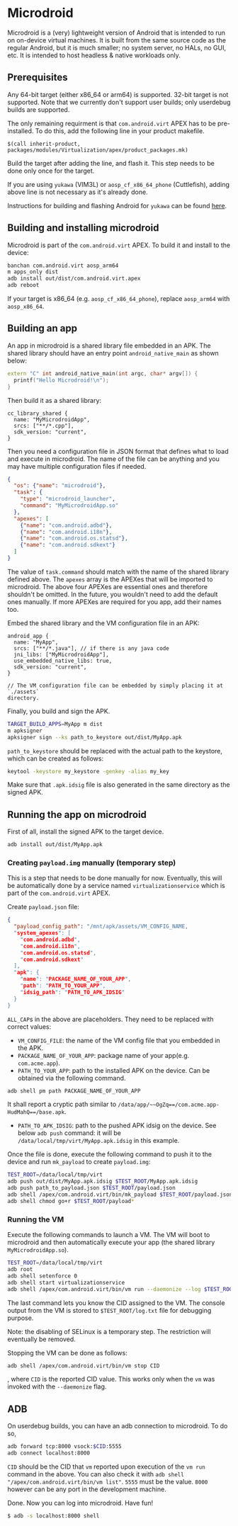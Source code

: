 # Microdroid

Microdroid is a (very) lightweight version of Android that is intended to run on
on-device virtual machines. It is built from the same source code as the regular
Android, but it is much smaller; no system server, no HALs, no GUI, etc. It is
intended to host headless & native workloads only.

## Prerequisites

Any 64-bit target (either x86\_64 or arm64) is supported. 32-bit target is not
supported. Note that we currently don't support user builds; only userdebug
builds are supported.

The only remaining requirment is that `com.android.virt` APEX has to be
pre-installed. To do this, add the following line in your product makefile.

```make
$(call inherit-product, packages/modules/Virtualization/apex/product_packages.mk)
```

Build the target after adding the line, and flash it. This step needs to be done
only once for the target.

If you are using `yukawa` (VIM3L) or `aosp_cf_x86_64_phone` (Cuttlefish), adding
above line is not necessary as it's already done.

Instructions for building and flashing Android for `yukawa` can be found
[here](../docs/getting_started/yukawa.md).

## Building and installing microdroid

Microdroid is part of the `com.android.virt` APEX. To build it and install to
the device:

```sh
banchan com.android.virt aosp_arm64
m apps_only dist
adb install out/dist/com.android.virt.apex
adb reboot
```

If your target is x86\_64 (e.g. `aosp_cf_x86_64_phone`), replace `aosp_arm64`
with `aosp_x86_64`.

## Building an app

An app in microdroid is a shared library file embedded in an APK. The shared
library should have an entry point `android_native_main` as shown below:

```C++
extern "C" int android_native_main(int argc, char* argv[]) {
  printf("Hello Microdroid!\n");
}
```

Then build it as a shared library:

```
cc_library_shared {
  name: "MyMicrodroidApp",
  srcs: ["**/*.cpp"],
  sdk_version: "current",
}
```

Then you need a configuration file in JSON format that defines what to load and
execute in microdroid. The name of the file can be anything and you may have
multiple configuration files if needed.

```json
{
  "os": {"name": "microdroid"},
  "task": {
    "type": "microdroid_launcher",
    "command": "MyMicrodroidApp.so"
  },
  "apexes": [
    {"name": "com.android.adbd"},
    {"name": "com.android.i18n"},
    {"name": "com.android.os.statsd"},
    {"name": "com.android.sdkext"}
  ]
}
```

The value of `task.command` should match with the name of the shared library
defined above. The `apexes` array is the APEXes that will be imported to
microdroid. The above four APEXes are essential ones and therefore shouldn't be
omitted. In the future, you wouldn't need to add the default ones manually. If
more APEXes are required for you app, add their names too.

Embed the shared library and the VM configuration file in an APK:

```
android_app {
  name: "MyApp",
  srcs: ["**/*.java"], // if there is any java code
  jni_libs: ["MyMicrodroidApp"],
  use_embedded_native_libs: true,
  sdk_version: "current",
}

// The VM configuration file can be embedded by simply placing it at `./assets`
directory.
```

Finally, you build and sign the APK.

```sh
TARGET_BUILD_APPS=MyApp m dist
m apksigner
apksigner sign --ks path_to_keystore out/dist/MyApp.apk
```

`path_to_keystore` should be replaced with the actual path to the keystore,
which can be created as follows:

```sh
keytool -keystore my_keystore -genkey -alias my_key
```

Make sure that `.apk.idsig` file is also generated in the same directory as the
signed APK.

## Running the app on microdroid

First of all, install the signed APK to the target device.

```sh
adb install out/dist/MyApp.apk
```

### Creating `payload.img` manually (temporary step)

This is a step that needs to be done manually for now. Eventually, this will be
automatically done by a service named `virtualizationservice` which is part of
the `com.android.virt` APEX.

Create `payload.json` file:

```json
{
  "payload_config_path": "/mnt/apk/assets/VM_CONFIG_NAME,
  "system_apexes": [
    "com.android.adbd",
    "com.android.i18n",
    "com.android.os.statsd",
    "com.android.sdkext"
  ],
  "apk": {
    "name": "PACKAGE_NAME_OF_YOUR_APP",
    "path": "PATH_TO_YOUR_APP",
    "idsig_path": "PATH_TO_APK_IDSIG"
  }
}
```

`ALL_CAP`s in the above are placeholders. They need to be replaced with correct
values:

* `VM_CONFIG_FILE`: the name of the VM config file that you embedded in the APK.
* `PACKAGE_NAME_OF_YOUR_APP`: package name of your app(e.g. `com.acme.app`).
* `PATH_TO_YOUR_APP`: path to the installed APK on the device. Can be obtained
  via the following command.

```sh
adb shell pm path PACKAGE_NAME_OF_YOUR_APP
```

It shall report a cryptic path similar to
`/data/app/~~OgZq==/com.acme.app-HudMahQ==/base.apk`.

* `PATH_TO_APK_IDSIG`: path to the pushed APK idsig on the device. See below
  `adb push` command: it will be `/data/local/tmp/virt/MyApp.apk.idsig` in this
  example.

Once the file is done, execute the following command to push it to the device
and run `mk_payload` to create `payload.img`:

```sh
TEST_ROOT=/data/local/tmp/virt
adb push out/dist/MyApp.apk.idsig $TEST_ROOT/MyApp.apk.idsig
adb push path_to_payload.json $TEST_ROOT/payload.json
adb shell /apex/com.android.virt/bin/mk_payload $TEST_ROOT/payload.json $TEST_ROOT/payload.img
adb shell chmod go+r $TEST_ROOT/payload*
```

### Running the VM

Execute the following commands to launch a VM. The VM will boot to microdroid
and then automatically execute your app (the shared library
`MyMicrodroidApp.so`).

```sh
TEST_ROOT=/data/local/tmp/virt
adb root
adb shell setenforce 0
adb shell start virtualizationservice
adb shell /apex/com.android.virt/bin/vm run --daemonize --log $TEST_ROOT/log.txt /apex/com.android.virt/etc/microdroid.json
```

The last command lets you know the CID assigned to the VM. The console output
from the VM is stored to `$TEST_ROOT/log.txt` file for debugging purpose.

Note: the disabling of SELinux is a temporary step. The restriction will
eventually be removed.

Stopping the VM can be done as follows:

```sh
adb shell /apex/com.android.virt/bin/vm stop CID
```

, where `CID` is the reported CID value. This works only when the `vm` was
invoked with the `--daemonize` flag.

## ADB

On userdebug builds, you can have an adb connection to microdroid. To do so,

```sh
adb forward tcp:8000 vsock:$CID:5555
adb connect localhost:8000
```

`CID` should be the CID that `vm` reported upon execution of the `vm run`
command in the above. You can also check it with `adb shell
"/apex/com.android.virt/bin/vm list"`. `5555` must be
the value. `8000` however can be any port in the development machine.

Done. Now you can log into microdroid. Have fun!

```sh
$ adb -s localhost:8000 shell
```
